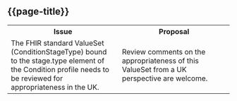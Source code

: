 ## {{page-title}}

<table id="assets">
<tr>
<th width="50%">Issue</th>
<th width="50%">Proposal</th>
</tr>

<tr>
<td>The FHIR standard ValueSet (ConditionStageType) bound to the stage.type element of the Condition profile needs to be reviewed for appropriateness in the UK.</td>
<td>Review comments on the appropriateness of this ValueSet from a UK perspective are welcome.</td>
</tr>

</table>

